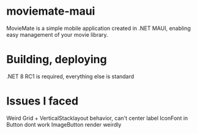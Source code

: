 # moviemate-maui
MovieMate is a simple mobile application created in .NET MAUI, enabling easy management of your movie library.

# Building, deploying
.NET 8 RC1 is required, everything else is standard

# Issues I faced
Weird Grid + VerticalStacklayout behavior, can't center label
IconFont in Button dont work
ImageButton render weirdly
